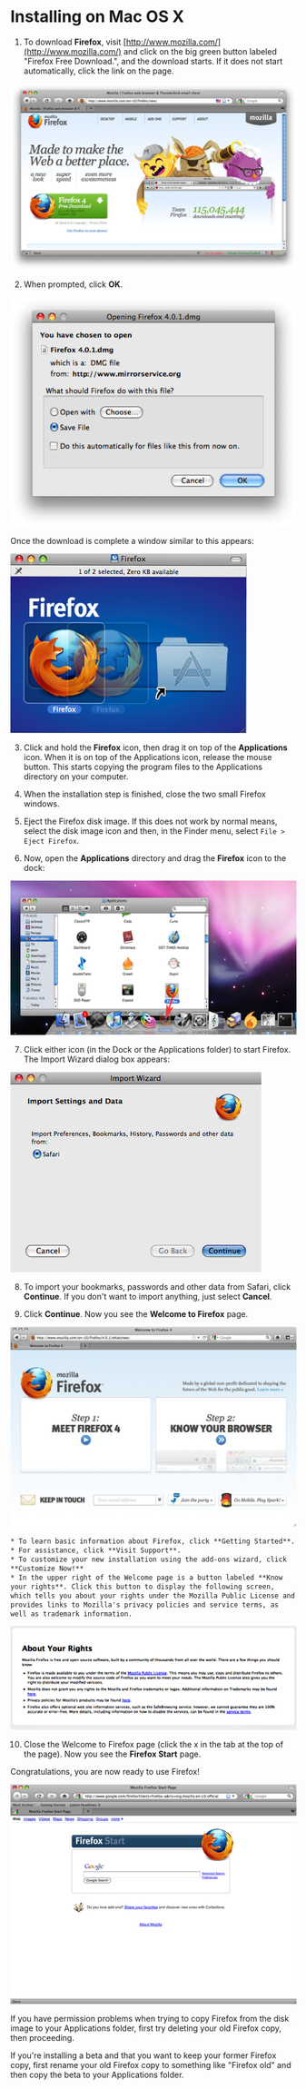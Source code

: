 Installing on Mac OS X
======================

 1. To download **Firefox**, visit [http://www.mozilla.com/](http://www.mozilla.com/) and click on the big green button labeled "Firefox Free Download.", and the download starts. If it does not start automatically, click the link on the page.

  ![Mac OS X Firefox Install](ff_mac_inst_1.png)

 2. When prompted, click **OK**.

  ![Mac OS X Firefox Install](ff_mac_inst_2.png)

 Once the download is complete a window similar to this appears:

 ![Mac OS X Firefox Install](ff_mac_inst_3.png)

 3. Click and hold the **Firefox** icon, then drag it on top of the **Applications** icon. When it is on top of the Applications icon, release the mouse button. This starts copying the program files to the Applications directory on your computer.

 4. When the installation step is finished, close the two small Firefox windows.
 5. Eject the Firefox disk image. If this does not work by normal means, select the disk image icon and then, in the Finder menu, select `File > Eject Firefox`.
 6. Now, open the **Applications** directory and drag the **Firefox** icon to the dock:

 ![Mac OS X Firefox Install](ff_mac_inst_4.png)

 7. Click either icon (in the Dock or the Applications folder) to start Firefox. The Import Wizard dialog box appears:

 ![Mac OS X Firefox Install](ff_mac_inst_5.png)

 8. To import your bookmarks, passwords and other data from Safari, click **Continue**. If you don't want to import anything, just select **Cancel**.

 9. Click **Continue**. Now you see the **Welcome to Firefox** page.

 ![Mac OS X Firefox Install](ff_mac_inst_6.png)

    * To learn basic information about Firefox, click **Getting Started**.
    * For assistance, click **Visit Support**.
    * To customize your new installation using the add-ons wizard, click **Customize Now!**
    * In the upper right of the Welcome page is a button labeled **Know your rights**. Click this button to display the following screen, which tells you about your rights under the Mozilla Public License and provides links to Mozilla's privacy policies and service terms, as well as trademark information.

 ![Mac OS X Firefox Install](ff_mac_inst_7.png)

 10. Close the Welcome to Firefox page (click the x in the tab at the top of the page). Now you see the **Firefox Start** page.

Congratulations, you are now ready to use Firefox!

![Mac OS X Firefox Install](ff_mac_inst_8.png)

If you have permission problems when trying to copy Firefox from the disk image to your Applications folder, first try deleting your old Firefox copy, then proceeding.

If you're installing a beta and that you want to keep your former Firefox copy, first rename your old Firefox copy to something like "Firefox old" and then copy the beta to your Applications folder.
